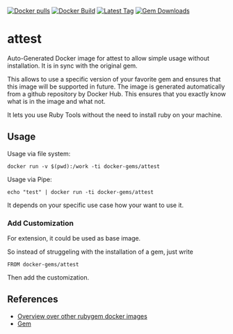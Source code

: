 [![Docker pulls](https://img.shields.io/docker/pulls/rubygem/attest.svg)](https://hub.docker.com/r/rubygem/attest/)
[![Docker Build](https://img.shields.io/docker/automated/rubygem/attest.svg)](https://hub.docker.com/r/rubygem/attest/)
[![Latest Tag](https://img.shields.io/github/tag/docker-rubygem/attest.svg)](https://hub.docker.com/r/rubygem/attest/)
[![Gem Downloads](https://img.shields.io/gem/dt/attest.svg)](https://rubygems.org/gems/attest/)
# attest

Auto-Generated Docker image for attest to allow simple usage without installation.
It is in sync with the original gem.

This allows to use a specific version of your favorite gem and ensures that this image will be supported in future.
The image is generated automatically from a github repository by Docker Hub.
This ensures that you exactly know what is in the image and what not.

It lets you use Ruby Tools without the need to install ruby on your machine.

## Usage

Usage via file system:

`docker run -v $(pwd):/work -ti docker-gems/attest`

Usage via Pipe:

`echo "test" | docker run -ti docker-gems/attest`

It depends on your specific use case how your want to use it.

### Add Customization

For extension, it could be used as base image.

So instead of struggeling with the installation of a gem, just write

`FROM docker-gems/attest`

Then add the customization.

## References

 - [Overview over other rubygem docker images](https://github.com/thinkbot/docker-rubygem)
 - [Gem](https://rubygems.org/gems/attest/)
